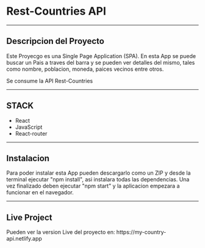 <h1>Rest-Countries API</h1>

---
<h2>Descripcion del Proyecto</h2>
<p>
  Este Proyecgo es una Single Page Application (SPA). En esta App se puede buscar un Pais a traves del barra y se pueden ver detalles del mismo, tales como nombre, poblacion, moneda, paices vecinos entre otros. 
</p>
<p>Se consume la API Rest-Countries</p>

---
<h2>STACK</h2>

* React
* JavaScript
* React-router

---
<h2>Instalacion</h2>
<p>
  Para poder instalar esta App pueden descargarlo como un ZIP y desde la terminal ejecutar "npm install", asi instalara todas las dependencias. Una vez finalizado deben ejecutar "npm start" y la aplicacion empezara a funcionar en el navegador.
</p>

---
<h2>Live Project</h2>
<p>
  Pueden ver la version Live del proyecto en: https://my-country-api.netlify.app
</p>

